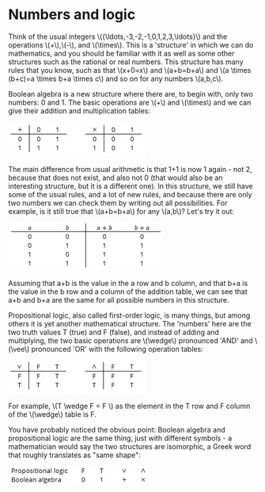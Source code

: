 # Numbers and logic

Think of the usual integers \\(\{\ldots,-3,-2,-1,0,1,2,3,\ldots}\\) and the operations \\(+\\),\\(-\\), and \\(\times\\). This is a 'structure' in which we can do mathematics, and you should be familiar with it as well as some other structures such as the rational or real numbers. This structure has many rules that you know, such as that \\(x+0=x\\) and \\(a+b=b+a\\) and \\(a \times (b+c)=a \times b+a \times c\\) and so on for any numbers \\(a,b,c\\).

Boolean algebra is a new structure where there are, to begin with, only two numbers: 0 and 1. The basic operations are \\(+\\) and \\(\times\\) and we can give their addition and multiplication tables:

![addition and multiplication tables for Boolean algebra](../images/boolean_addmul.png)

The main difference from usual arithmetic is that 1+1 is now 1 again - not 2, because that does not exist, and also not 0 (that would also be an interesting structure, but it is a different one).
In this structure, we still have some of the usual rules, and a lot of new rules, and because there are only two numbers we can check them by writing out all possibilities. For example, is it still true that \\(a+b=b+a\\) for any \\(a,b\\)? Let's try it out:

![commutativity of addition in Boolean algebra](../images/boolean_commadd.png)

Assuming that a+b is the value in the a row and b column, and that b+a is the value in the b row and a column of the addition table, we can see that a+b and b+a are the same for all possible numbers in this structure.

Propositional logic, also called first-order logic, is many things, but among others it is yet another mathematical structure. The 'numbers' here are the two truth values T (true) and F (false), and instead of adding and multiplying, the two basic operations are \\(\wedge\\) pronounced 'AND' and \\(\vee\\) pronounced 'OR' with the following operation tables:

![operation tables for logic](../images/logic_orand.png)

For example, \\(T \wedge F = F \\) as the element in the T row and F column of the \\(\wedge\\) table is F.

You have probably noticed the obvious point: Boolean algebra and propositional logic are the same thing, just with different symbols - a mathematician would say the two structures are isomorphic, a Greek word that roughly translates as "same shape":

![comparison of operations](../images/boolean_logic_comp.png)
